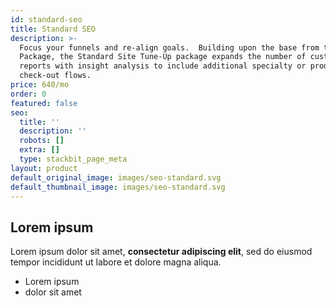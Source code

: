 ```yaml
---
id: standard-seo
title: Standard SEO
description: >-
  Focus your funnels and re-align goals.  Building upon the base from the Basic
  Package, the Standard Site Tune-Up package expands the number of custom
  reports with insight analysis to include additional specialty or product
  check-out flows.
price: 640/mo
order: 0
featured: false
seo:
  title: ''
  description: ''
  robots: []
  extra: []
  type: stackbit_page_meta
layout: product
default_original_image: images/seo-standard.svg
default_thumbnail_image: images/seo-standard.svg
---
```

## Lorem ipsum

Lorem ipsum dolor sit amet, **consectetur adipiscing elit**, sed do eiusmod tempor incididunt ut labore et dolore magna aliqua.

- Lorem ipsum
- dolor sit amet